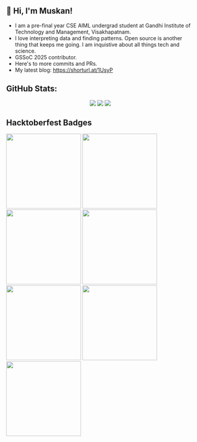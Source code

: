 ## 🦋 Hi, I'm Muskan!

<!--
**muskansngh07/muskansngh07** is a ✨ _special_ ✨ repository because its `README.md` (this file) appears on your GitHub profile.

Here are some ideas to get you started:
-->

- I am a pre-final year CSE AIML undergrad student at Gandhi Institute of Technology and Management, Visakhapatnam. 
- I love interpreting data and finding patterns. Open source is another thing that keeps me going. I am inquistive about all things tech and science.
- GSSoC 2025 contributor. 
- Here's to more commits and PRs.
- My latest blog: https://shorturl.at/1UsyP


## GitHub Stats:

<div align="center">

  <!-- GitHub Stats -->
  <img src="https://github-readme-stats.vercel.app/api?username=muskansngh07&theme=flag-india&hide_border=false&include_all_commits=false&count_private=false" />

  <!-- Streak Stats -->
  <img src="https://streak-stats.demolab.com?user=muskansngh07&theme=flag-india&hide_border=false" /> 

  <!-- Top Languages -->
  <img src="https://github-readme-stats.vercel.app/api/top-langs/?username=muskansngh07&theme=flag-india&hide_border=false&layout=compact" />

</div>


## Hacktoberfest Badges 

<img src="https://github.com/user-attachments/assets/d2bcd85c-46e1-46f2-bd1b-e91f9af99e3d" width="200" />

<img src="https://github.com/user-attachments/assets/5315bbc1-e3cf-4e69-aede-5d2a08753539" width="200" />

<img src="https://github.com/user-attachments/assets/148c8446-5058-4f91-bc1d-9f11bfd01445" width="200" />

<img src="https://github.com/user-attachments/assets/46702140-932e-417b-96da-570b132f3f05" width="200"/>

<img src="https://github.com/user-attachments/assets/ea357f77-8992-4aa3-997d-4992bb1a5436" width="200"/>

<img src="https://github.com/user-attachments/assets/85fa3753-ccd5-4420-923c-9cc4ace7c9d9" width="200"/>

<img src="https://github.com/user-attachments/assets/969d878d-83db-45e6-989f-67e55d953869" width="200"/>



<!-- Proudly created with GPRM ( https://gprm.itsvg.in ) -->
